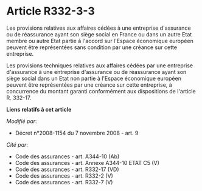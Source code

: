 # Article R332-3-3

Les provisions relatives aux affaires cédées à une entreprise d'assurance ou de réassurance ayant son siège social en France
ou dans un autre Etat membre ou autre Etat partie à l'accord sur l'Espace économique européen peuvent être représentées sans
condition par une créance sur cette entreprise. 

Les provisions techniques relatives aux affaires cédées par une entreprise d'assurance à une entreprise d'assurance ou de
réassurance ayant son siège social dans un Etat non partie à l'Espace économique européen peuvent être représentées par une
créance sur cette entreprise, à concurrence du montant garanti conformément aux dispositions de l'article R. 332-17.

**Liens relatifs à cet article**

_Modifié par_:

  - Décret n°2008-1154 du 7 novembre 2008 - art. 9

_Cité par_:

  - Code des assurances - art. A344-10 (Ab)
  - Code des assurances - art. Annexe A344-10 ETAT C5 (V)
  - Code des assurances - art. R332-17 (VD)
  - Code des assurances - art. R332-2 (V)
  - Code des assurances - art. R332-7 (V)
